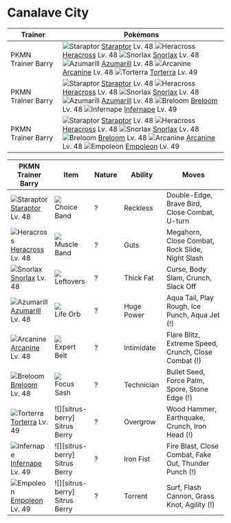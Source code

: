 # Canalave City

Trainer                    | Pokémons
---                        | ---
PKMN Trainer Barry         | ![][398]  [Staraptor] Lv. 48  ![][214]  [Heracross] Lv. 48  ![][143]  [Snorlax] Lv. 48 <br> ![][184]  [Azumarill] Lv. 48  ![][059]  [Arcanine] Lv. 48  ![][389]  [Torterra] Lv. 49
PKMN Trainer Barry         | ![][398]  [Staraptor] Lv. 48  ![][214]  [Heracross] Lv. 48  ![][143]  [Snorlax] Lv. 48 <br> ![][184]  [Azumarill] Lv. 48  ![][286]  [Breloom] Lv. 48  ![][392]  [Infernape] Lv. 49
PKMN Trainer Barry         | ![][398]  [Staraptor] Lv. 48  ![][214]  [Heracross] Lv. 48  ![][143]  [Snorlax] Lv. 48 <br> ![][286]  [Breloom] Lv. 48  ![][059]  [Arcanine] Lv. 48  ![][395]  [Empoleon] Lv. 49

PKMN Trainer Barry | Item         | Nature  | Ability       | Moves
---                | ---          | ---     | ---           | ---
![][398]<br> [Staraptor] Lv. 48       | ![][choice-band]<br> Choice Band        | ?        | Reckless            | Double-Edge, Brave Bird, Close Combat, U-turn
![][214]<br> [Heracross] Lv. 48       | ![][muscle-band]<br> Muscle Band        | ?        | Guts                | Megahorn, Close Combat, Rock Slide, Night Slash
![][143]<br> [Snorlax] Lv. 48         | ![][leftovers]<br> Leftovers            | ?        | Thick Fat           | Curse, Body Slam, Crunch, Slack Off
![][184]<br> [Azumarill] Lv. 48       | ![][life-orb]<br> Life Orb              | ?        | Huge Power          | Aqua Tail, Play Rough, Ice Punch, Aqua Jet          (!)
![][059]<br> [Arcanine] Lv. 48        | ![][expert-belt]<br> Expert Belt        | ?        | Intimidate          | Flare Blitz, Extreme Speed, Crunch, Close Combat    (!)
![][286]<br> [Breloom] Lv. 48         | ![][focus-sash]<br> Focus Sash          | ?        | Technician          | Bullet Seed, Force Palm, Spore, Stone Edge          (!)
![][389]<br> [Torterra] Lv. 49        | ![][sitrus-berry]<br> Sitrus Berry      | ?        | Overgrow            | Wood Hammer, Earthquake, Crunch, Iron Head          (!)
![][392]<br> [Infernape] Lv. 49       | ![][sitrus-berry]<br> Sitrus Berry      | ?        | Iron Fist           | Fire Blast, Close Combat, Fake Out, Thunder Punch   (!)
![][395]<br> [Empoleon] Lv. 49        | ![][sitrus-berry]<br> Sitrus Berry      | ?        | Torrent             | Surf, Flash Cannon, Grass Knot, Agility             (!)


[059]: https://raw.githubusercontent.com/PokeAPI/sprites/master/sprites/pokemon/59.png "Arcanine"
[143]: https://raw.githubusercontent.com/PokeAPI/sprites/master/sprites/pokemon/143.png "Snorlax"
[184]: https://raw.githubusercontent.com/PokeAPI/sprites/master/sprites/pokemon/184.png "Azumarill"
[214]: https://raw.githubusercontent.com/PokeAPI/sprites/master/sprites/pokemon/214.png "Heracross"
[286]: https://raw.githubusercontent.com/PokeAPI/sprites/master/sprites/pokemon/286.png "Breloom"
[389]: https://raw.githubusercontent.com/PokeAPI/sprites/master/sprites/pokemon/389.png "Torterra"
[392]: https://raw.githubusercontent.com/PokeAPI/sprites/master/sprites/pokemon/392.png "Infernape"
[395]: https://raw.githubusercontent.com/PokeAPI/sprites/master/sprites/pokemon/395.png "Empoleon"
[398]: https://raw.githubusercontent.com/PokeAPI/sprites/master/sprites/pokemon/398.png "Staraptor"
[Arcanine]: /pokemon_changes/059.md
[Snorlax]: /pokemon_changes/143.md
[Azumarill]: /pokemon_changes/184.md
[Heracross]: /pokemon_changes/214.md
[Breloom]: /pokemon_changes/286.md
[Torterra]: /pokemon_changes/389.md
[Infernape]: /pokemon_changes/392.md
[Empoleon]: /pokemon_changes/395.md
[Staraptor]: /pokemon_changes/398.md
[choice-band]: https://raw.githubusercontent.com/PokeAPI/sprites/master/sprites/items/choice-band.png
[expert-belt]: https://raw.githubusercontent.com/PokeAPI/sprites/master/sprites/items/expert-belt.png
[focus-sash]: https://raw.githubusercontent.com/PokeAPI/sprites/master/sprites/items/focus-sash.png
[leftovers]: https://raw.githubusercontent.com/PokeAPI/sprites/master/sprites/items/leftovers.png
[life-orb]: https://raw.githubusercontent.com/PokeAPI/sprites/master/sprites/items/life-orb.png
[muscle-band]: https://raw.githubusercontent.com/PokeAPI/sprites/master/sprites/items/muscle-band.png
